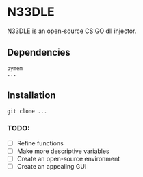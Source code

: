 # N33DLE
N33DLE is an open-source CS:GO dll injector.

## Dependencies
```
pymem
...
```
## Installation
```
git clone ...
```




### TODO:
- [ ] Refine functions
- [ ] Make more descriptive variables
- [ ] Create an open-source environment 
- [ ] Create an appealing GUI
